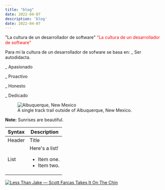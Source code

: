 ```yaml
---
title: "blog"
date: 2022-04-07
description: 'blog'
date: 2022-04-07
---
```


 "La cultura de un desarrollador de software"
 <font color="red">"La cultura de un desarrollador de software"</font>
 
Para mi la cultura de un desarrollador de sofware se basa en:
_ Ser autodidacta.

_ Apasionado

_ Proactivo

_ Honesto

_ Dedicado

<figure>
    <img src="https://th.bing.com/th/id/OIP.Tums41FARnW23dtyXsi86wHaE8?pid=ImgDet&rs=1"
         alt="Albuquerque, New Mexico">
    <figcaption>A single track trail outside of Albuquerque, New Mexico.</figcaption>
</figure>

**Note:** Sunrises are beautiful.

| Syntax      | Description |
| ----------- | ----------- |
| Header      | Title |
| List        | Here's a list! <ul><li>Item one.</li><li>Item two.</li></ul> |

[![Less Than Jake — Scott Farcas Takes It On The Chin](https://img.youtube.com/vi/PYCxct2e0zI/0.jpg)](https://www.youtube.com/watch?v=PYCxct2e0zI)  

